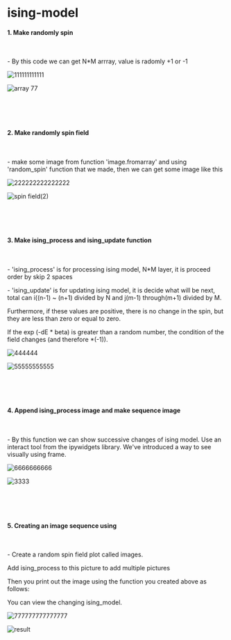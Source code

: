 # ising-model

<h4>1. Make randomly spin </h4><br>

<p> - By this code we can get N*M arrray, value is radomly +1 or -1</p>

![111111111111](https://user-images.githubusercontent.com/49590432/59559347-ff2d2980-903f-11e9-944b-916252a53948.PNG)

![array 77](https://user-images.githubusercontent.com/49590432/59559285-92fdf600-903e-11e9-9df4-6fa47bf3de38.PNG)

<br><br><br>

<h4>2. Make randomly spin field</h4><br>

<p>  
  - make some image from function 'image.fromarray' and using 'random_spin' function that we made,     then we can get some image like this
</p>

![222222222222222](https://user-images.githubusercontent.com/49590432/59559348-00f6ed00-9040-11e9-97df-483959b846c2.PNG)


![spin field(2)](https://user-images.githubusercontent.com/49590432/59559286-95605000-903e-11e9-894e-220c13b07345.PNG)

<br><br><br>

<h4>3. Make ising_process and ising_update function </h4><br>

<p>
   - 'ising_process'  is for processing ising model,  N*M layer, it is proceed order by skip 2 spaces
</p>

<p>
   - 'ising_update' is for updating ising model, it is decide what will be next, total can i((n-1) ~ (n+1) divided by N and j(m-1) through(m+1) divided by M.

Furthermore, if these values are positive, there is no change in the spin, but they are less than zero or equal to zero.

If the exp (-dE * beta) is greater than a random number, the condition of the field changes (and therefore *(-1)).
</p>


![444444](https://user-images.githubusercontent.com/49590432/59559349-03f1dd80-9040-11e9-8868-7c0521c7b597.PNG)

![55555555555](https://user-images.githubusercontent.com/49590432/59559350-05230a80-9040-11e9-8e44-67508e1fa833.PNG)

<br><br><br>

<h4>4. Append ising_process image and make sequence image </h4><br>

<p>
   - By this function we can show successive changes of ising model. Use an interact tool from the ipywidgets library. We've introduced a way to see visually using frame.
</p>

![6666666666](https://user-images.githubusercontent.com/49590432/59559351-05bba100-9040-11e9-9875-d3260235d9c9.PNG)


![3333](https://user-images.githubusercontent.com/49590432/59559287-972a1380-903e-11e9-8df2-90b3c640817a.PNG)




<br><br><br>

<h4>5. Creating an image sequence using </h4><br>

<p>
  - Create a random spin field plot called images.

Add ising_process to this picture to add multiple pictures

Then you print out the image using the function you created above as follows:

You can view the changing ising_model.

</p>

![777777777777777](https://user-images.githubusercontent.com/49590432/59559352-06ecce00-9040-11e9-85ca-317579c86414.PNG)


![result](https://user-images.githubusercontent.com/49590432/59559288-985b4080-903e-11e9-9c6e-fbfae417a9f1.PNG)

